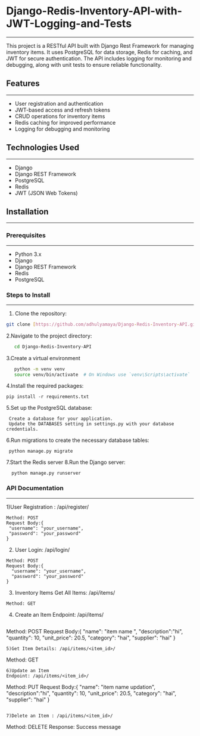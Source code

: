 # Django-Redis-Inventory-API-with-JWT-Logging-and-Tests
__________________________________________________________

This project is a RESTful API built with Django Rest Framework for managing inventory items. It uses PostgreSQL for data storage, Redis for caching, and JWT for secure authentication. The API includes logging for monitoring and debugging, along with unit tests to ensure reliable functionality.

## Features
__________________________________________________________

- User registration and authentication
- JWT-based access and refresh tokens
- CRUD operations for inventory items
- Redis caching for improved performance
- Logging for debugging and monitoring

## Technologies Used
__________________________________________________________

- Django
- Django REST Framework
- PostgreSQL
- Redis
- JWT (JSON Web Tokens)

## Installation
___________________________________________________________

### Prerequisites
___________________________________________________________
- Python 3.x
- Django
- Django REST Framework
- Redis
- PostgreSQL

### Steps to Install
___________________________________________________________

 1. Clone the repository:

   ```bash
   git clone [https://github.com/adhulyamaya/Django-Redis-Inventory-API.git](https://github.com/adhulyamaya/Django-Redis-Inventory-API.git)
  ```

2.Navigate to the project directory:
```bash
   cd Django-Redis-Inventory-API
  ```
3.Create a virtual environment 
```bash
   python -m venv venv
   source venv/bin/activate  # On Windows use `venv\Scripts\activate`
  ```
4.Install the required packages:
  ```
 pip install -r requirements.txt
  ```
5.Set up the PostgreSQL database:
  ```
   Create a database for your application.
   Update the DATABASES setting in settings.py with your database credentials.
  ```
6.Run migrations to create the necessary database tables:
  ```
   python manage.py migrate
  ```
7.Start the Redis server
8.Run the Django server:
  ```
    python manage.py runserver
  ```

### API Documentation
_______________________________________________________________
1)User Registration : /api/register/
 
   ```
Method: POST
 Request Body:{
    "username": "your_username",
    "password": "your_password"
}
  ```
2) User Login: /api/login/
  ```
 Method: POST
 Request Body:{
    "username": "your_username",
    "password": "your_password"
}
  ```

3) Inventory Items
  Get All Items: /api/items/
  
  ```
  Method: GET
  ```

4) Create an Item
  Endpoint: /api/items/
   ```
  Method: POST
  Request Body:{
  "name": "item name ",
  "description":"hi",
  "quantity": 10,
  "unit_price": 20.5,
  "category": "hai",
  "supplier": "hai"
}
  ```
5)Get Item Details: /api/items/<item_id>/
  ```
Method: GET
  ```
6)Update an Item
Endpoint: /api/items/<item_id>/
  ```
Method: PUT
Request Body:{
 "name": "item name updation",
 "description":"hi",
 "quantity": 10,
 "unit_price": 20.5,
 "category": "hai",
 "supplier": "hai"
}
  ```

7)Delete an Item : /api/items/<item_id>/
  ```
Method: DELETE
Response: Success message
  ```
 



















